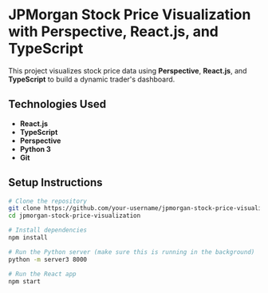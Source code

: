 # JPMorgan Stock Price Visualization with Perspective, React.js, and TypeScript

This project visualizes stock price data using **Perspective**, **React.js**, and **TypeScript** to build a dynamic trader's dashboard.

## Technologies Used
- **React.js**
- **TypeScript**
- **Perspective**
- **Python 3**
- **Git**

## Setup Instructions

```bash
# Clone the repository
git clone https://github.com/your-username/jpmorgan-stock-price-visualization.git
cd jpmorgan-stock-price-visualization

# Install dependencies
npm install

# Run the Python server (make sure this is running in the background)
python -m server3 8000

# Run the React app
npm start
